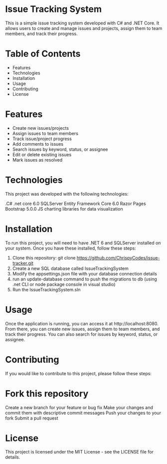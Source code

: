 # Issue Tracking System
This is a simple issue tracking system developed with C# and .NET Core. It allows users to create and manage issues and projects, assign them to team members, and track their progress.

# Table of Contents
* Features
* Technologies
* Installation
* Usage
* Contributing
* License

# Features
* Create new issues/projects
* Assign issues to team members
* Track issue/project progress
* Add comments to issues
* Search issues by keyword, status, or assignee
* Edit or delete existing issues
* Mark issues as resolved

# Technologies
This project was developed with the following technologies:

.C#
.net core 6.0
SQLServer
Entity Framework Core 6.0
Razor Pages
Bootstrap 5.0.0
JS charting libraries for data visualization 

# Installation
To run this project, you will need to have .NET 6 and SQLServer installed on your system. Once you have these installed, follow these steps:

1. Clone this repository: git clone https://github.com/ChrispyCodes/issue-tracker.git
2. Create a new SQL database called IssueTrackingSystem
3. Modify the appsettings.json file with your database connection details
4. run an update-database command to push the migrations to db (using .net CLI or node package console in visual studio) 
5. Run the IssueTrackingSystem.sln 

# Usage
Once the application is running, you can access it at http://localhost:8080. From there, you can create new issues, assign them to team members, and track their progress. You can also search for issues by keyword, status, or assignee.

# Contributing
If you would like to contribute to this project, please follow these steps:

# Fork this repository
Create a new branch for your feature or bug fix
Make your changes and commit them with descriptive commit messages
Push your changes to your fork
Submit a pull request

# License
This project is licensed under the MIT License - see the LICENSE file for details.
